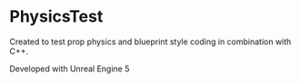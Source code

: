 # PhysicsTest

Created to test prop physics and blueprint style coding in combination with C++.

Developed with Unreal Engine 5
